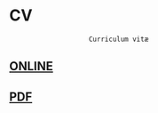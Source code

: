 # CV
						
						Curriculum vitæ

## [ONLINE](https://alexandrewa.github.io/cv/)

## [PDF](https://nbviewer.jupyter.org/github/AlexandreWa/cv/blob/master/Alexandre_Wauthier_CV.pdf)

